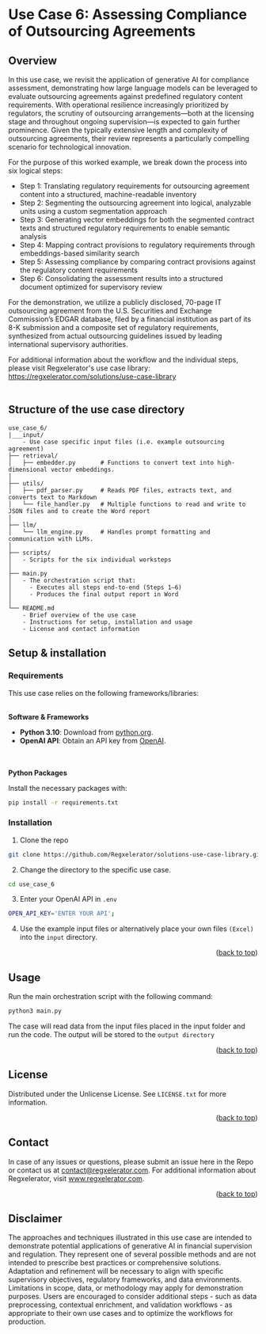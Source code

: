# Use Case 6: Assessing Compliance of Outsourcing Agreements

## Overview

In this use case, we revisit the application of generative AI for compliance assessment, demonstrating how large language models can be leveraged to evaluate outsourcing agreements against predefined regulatory content requirements. With operational resilience increasingly prioritized by regulators, the scrutiny of outsourcing arrangements—both at the licensing stage and throughout ongoing supervision—is expected to gain further prominence. Given the typically extensive length and complexity of outsourcing agreements, their review represents a particularly compelling scenario for technological innovation.

For the purpose of this worked example, we break down the process into six logical steps:

* Step 1: Translating regulatory requirements for outsourcing agreement content into a structured, machine-readable inventory
* Step 2: Segmenting the outsourcing agreement into logical, analyzable units using a custom segmentation approach
* Step 3: Generating vector embeddings for both the segmented contract texts and structured regulatory requirements to enable semantic analysis
* Step 4: Mapping contract provisions to regulatory requirements through embeddings-based similarity search
* Step 5: Assessing compliance by comparing contract provisions against the regulatory content requirements
* Step 6: Consolidating the assessment results into a structured document optimized for supervisory review

For the demonstration, we utilize a publicly disclosed, 70-page IT outsourcing agreement from the U.S. Securities and Exchange Commission’s EDGAR database, filed by a financial institution as part of its 8-K submission and a composite set of regulatory requirements, synthesized from actual outsourcing guidelines issued by leading international supervisory authorities.

For additional information about the workflow and the individual steps, please visit Regxelerator's use case library: https://regxelerator.com/solutions/use-case-library
<br></br>

## Structure of the use case directory

```
use_case_6/
|___input/
    - Use case specific input files (i.e. example outsourcing agreement)
├── retrieval/
│   ├── embedder.py       # Functions to convert text into high-dimensional vector embeddings.
│
├── utils/
│   ├── pdf_parser.py     # Reads PDF files, extracts text, and converts text to Markdown
│   └── file_handler.py   # Multiple functions to read and write to JSON files and to create the Word report
│
├── llm/
│   └── llm_engine.py     # Handles prompt formatting and communication with LLMs.
│
├── scripts/
│   - Scripts for the six individual worksteps
│
├── main.py
│   - The orchestration script that:
│     - Executes all steps end-to-end (Steps 1–6)
│     - Produces the final output report in Word
│
└── README.md
    - Brief overview of the use case
    - Instructions for setup, installation and usage
    - License and contact information
```

## Setup & installation

### Requirements

This use case relies on the following frameworks/libraries:
<br></br>

**Software & Frameworks**

* **Python 3.10**: Download from [python.org](https://www.python.org/).
* **OpenAI API**: Obtain an API key from [OpenAI](https://platform.openai.com/docs/overview).

<br></br>
**Python Packages**

Install the necessary packages with:
```sh
pip install -r requirements.txt
```

### Installation

1. Clone the repo
```sh
git clone https://github.com/Regxelerator/solutions-use-case-library.git
```

2. Change the directory to the specific use case.
```sh
cd use_case_6
```

3. Enter your OpenAI API in `.env`
```sh
OPEN_API_KEY='ENTER YOUR API';
```

4. Use the example input files or alternatively place your own files ```(Excel)``` into the ```input``` directory.
<p align="right">(<a href="#readme-top">back to top</a>)</p>

## Usage

Run the main orchestration script with the following command:

```sh
python3 main.py 
```

The case will read data from the input files placed in the input folder and run the code. The output will be stored to the ```output directory``` 

<p align="right">(<a href="#readme-top">back to top</a>)</p>

## License

Distributed under the Unlicense License. See `LICENSE.txt` for more information.

<p align="right">(<a href="#readme-top">back to top</a>)</p>

## Contact

In case of any issues or questions, please submit an issue here in the Repo or contact us at contact@regxelerator.com. 
For additional information about Regxelerator, visit www.regxelerator.com.

<p align="right">(<a href="#readme-top">back to top</a>)</p>

## Disclaimer

The approaches and techniques illustrated in this use case are intended to demonstrate potential applications of generative AI in financial supervision and regulation. They represent one of several possible methods and are not intended to prescribe best practices or comprehensive solutions. Adaptation and refinement will be necessary to align with specific supervisory objectives, regulatory frameworks, and data environments. Limitations in scope, data, or methodology may apply for demonstration purposes. Users are encouraged to consider additional steps - such as data preprocessing, contextual enrichment, and validation workflows - as appropriate to their own use cases and to optimize the workflows for production.
